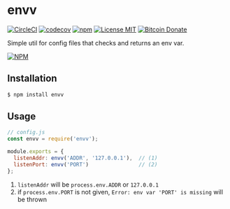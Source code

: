 # envv

[![CircleCI](https://img.shields.io/circleci/project/github/RedSparr0w/node-csgo-parser.svg)](https://circleci.com/gh/aluxian/node-envv)
[![codecov](https://codecov.io/gh/aluxian/node-envv/branch/master/graph/badge.svg)](https://codecov.io/gh/aluxian/node-envv)
[![npm](https://img.shields.io/npm/v/envv.svg)](https://www.npmjs.com/package/envv)
[![License MIT](https://img.shields.io/npm/l/envv.svg)](LICENSE)
[![Bitcoin Donate](https://img.shields.io/badge/bitcoin-donate-orange.svg)]()

Simple util for config files that checks and returns an env var.

[![NPM](https://nodei.co/npm/envv.png)](https://nodei.co/npm/envv/)

## Installation

```sh
$ npm install envv
```

## Usage

```js
// config.js
const envv = require('envv');

module.exports = {
  listenAddr: envv('ADDR', '127.0.0.1'),  // (1)
  listenPort: envv('PORT')                // (2)
};
```

1. `listenAddr` will be `process.env.ADDR` or `127.0.0.1`
2. if `process.env.PORT` is not given, `Error: env var 'PORT' is missing` will be thrown

